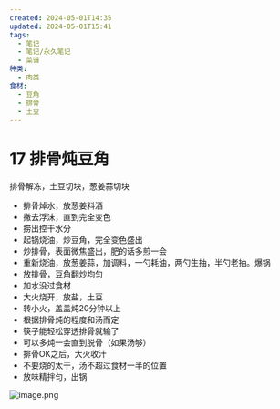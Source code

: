 ```yaml
---
created: 2024-05-01T14:35
updated: 2024-05-01T15:41
tags:
  - 笔记
  - 笔记/永久笔记
  - 菜谱
种类:
  - 肉类
食材:
  - 豆角
  - 排骨
  - 土豆
---
```

# 17 排骨炖豆角
排骨解冻，土豆切块，葱姜蒜切块
- 排骨焯水，放葱姜料酒
- 撇去浮沫，直到完全变色
- 捞出控干水分
- 起锅烧油，炒豆角，完全变色盛出
- 炒排骨，表面微焦盛出，肥的话多煎一会
- 重新烧油，放葱姜蒜，加调料，一勺耗油，两勺生抽，半勺老抽。爆锅
- 放排骨，豆角翻炒均匀
- 加水没过食材
- 大火烧开，放盐，土豆
- 转小火，盖盖炖20分钟以上
- 根据排骨炖的程度和汤而定
- 筷子能轻松穿透排骨就输了
- 可以多炖一会直到脱骨（如果汤够）
- 排骨OK之后，大火收汁
- 不要烧的太干，汤不超过食材一半的位置
- 放味精拌匀，出锅


![image.png](https://gcore.jsdelivr.net/gh/wsm6636/pic/202405011522868.png)
